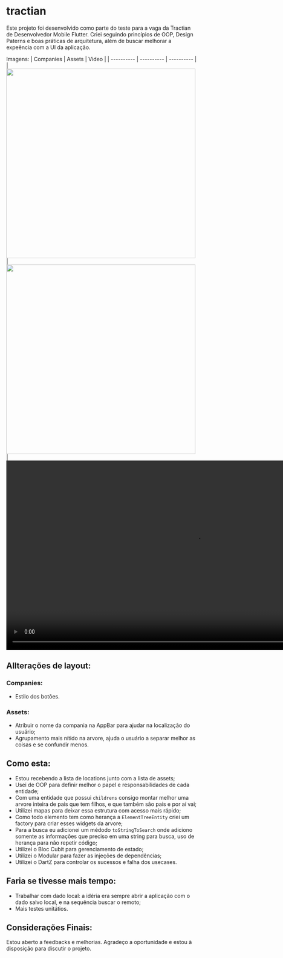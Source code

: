 # tractian

Este projeto foi desenvolvido como parte do teste para a vaga da Tractian de Desenvolvedor Mobile Flutter. Criei seguindo princípios de OOP, Design Paterns e boas práticas de arquitetura, além de buscar melhorar a expeência com a UI da aplicação.

Imagens:
| Companies | Assets | Video |
| ---------- | ---------- | ---------- |
| <img src='https://github.com/user-attachments/assets/0142dd94-928c-4869-8deb-33002957888b' height='500'/> | <img src='https://github.com/user-attachments/assets/c633fa3b-7517-4588-925e-4398f90db125' height='500'/> | <video src='https://github.com/user-attachments/assets/6819a294-2138-48b6-9fdf-2c862b8547a9' height='500'/> |


## Allterações de layout:
### Companies:
- Estilo dos botões.

### Assets:
- Atribuir o nome da compania na AppBar para ajudar na localização do usuário;
- Agrupamento mais nítido na arvore, ajuda o usuário a separar melhor as coisas e se confundir menos.

## Como esta:
- Estou recebendo a lista de locations junto com a lista de assets;
- Usei de OOP para definir melhor o papel e responsabilidades de cada entidade;
- Com uma entidade que possui `childrens` consigo montar melhor uma arvore inteira de pais que tem filhos, e que também são pais e por aí vai;
- Utilizei mapas para deixar essa estrutura com acesso mais rápido;
- Como todo elemento tem como herança a `ElementTreeEntity` criei um factory para criar esses widgets da arvore;
- Para a busca eu adicionei um médodo `toStringToSearch` onde adiciono somente as informações que preciso em uma string para busca, uso de herança para não repetir código;
- Utilizei o Bloc Cubit para gerenciamento de estado;
- Utilizei o Modular para fazer as injeções de dependências;
- Utilizei o DartZ para controlar os sucessos e falha dos usecases.

## Faria se tivesse mais tempo:
- Trabalhar com dado local: a idéria era sempre abrir a aplicação com o dado salvo local, e na sequência buscar o remoto;
- Mais testes unitátios.

## Considerações Finais:
Estou aberto a feedbacks e melhorias. Agradeço a oportunidade e estou à disposição para discutir o projeto.


